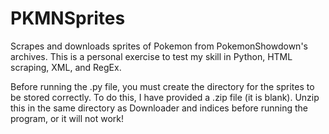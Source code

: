 # PKMNSprites
Scrapes and downloads sprites of Pokemon from PokemonShowdown's archives.
This is a personal exercise to test my skill in Python, HTML scraping, XML, and RegEx.

Before running the .py file, you must create the directory for the sprites to be stored correctly.
To do this, I have provided a .zip file (it is blank). 
Unzip this in the same directory as Downloader and indices before running the program, or it will not work!
